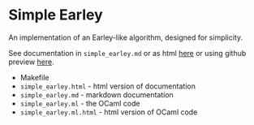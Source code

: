 # Simple Earley

An implementation of an Earley-like algorithm, designed for
simplicity.

See documentation in `simple_earley.md` or as html
[here](simple_earley.html) or using github preview
[here](http://htmlpreview.github.io/?https://github.com/tomjridge/simple_earley/blob/master/simple_earley.html).

  - Makefile
  - `simple_earley.html` - html version of documentation
  - `simple_earley.md` - markdown documentation
  - `simple_earley.ml` - the OCaml code
  - `simple_earley.ml.html` - html version of OCaml code


